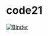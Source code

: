 # code21
[![Binder](https://mybinder.org/badge_logo.svg)](https://mybinder.org/v2/gh/audama1/code24.git/main)
